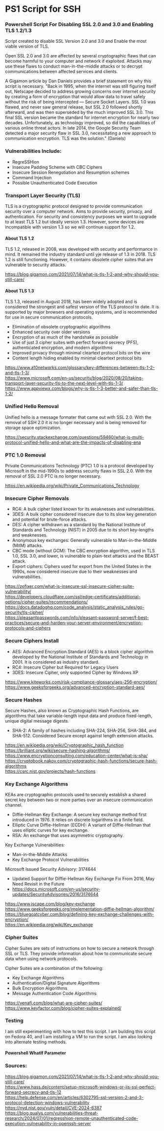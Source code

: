 # PS1 Script for SSH
### Powershell Script For Disabling SSL 2.0 and 3.0 and Enabling TLS 1.2/1.3

Script created to disable SSL Version 2.0 and 3.0 and Enable the most viable version of TLS. 

Open SSL 2.0 and 3.0 are affected by several cryptographic flaws that can become harmful to your computer and network if exploited. Attacks may use these flaws to conduct man-in-the-middle attacks or to decrypt communications between affected services and clients. 

A Gigamon article by Dan Daniels provides a brief statement on why this script is necessary. "Back in 1995, when the internet was still figuring itself out, Netscape decided to address growing concerns over internet security by creating a form of encryption that would allow data to travel safely without the risk of being intercepted — Secure Socket Layers. SSL 1.0 was flawed, and never saw general release, but SSL 2.0 followed shortly afterward, and was then superseded by the much improved SSL 3.0. This final SSL version became the standard for internet encryption for nearly two decades. Unfortunately, as technology improved, so did the capabilities of various online threat actors. In late 2014, the Google Security Team detected a major security flaw in SSL 3.0, necessitating a new approach to communication encryption. TLS was the solution." (Daniels)

### Vulnerabilities Include:
- RegreSSHion
- Insecure Padding Scheme with CBC Ciphers
- Insecure Session Renegotiation and Resumption schemes
- Command Injection
- Possible Unauthenticated Code Execution

### Transport Layer Security (TLS)
TLS is a cryptographic protocol designed to provide communication security over a computer network. 
Aims to provide security, privacy, and authentication. For security and consistency purposes we want to upgrade to at least TLS 1.2 but ideally version 1.3. However, some devices are incompatible with version 1.3 so we will continue support for 1.2. 

#### About TLS 1.2
TLS 1.2, released in 2008, was developed with security and performance in mind. It remained the industry standard until yje release of 1.3 in 2018. TLS 1.2 is still functioning. However, it contains obsolete cipher suites that are vulnerable to security attacks.

https://blog.gigamon.com/2021/07/14/what-is-tls-1-2-and-why-should-you-still-care/

#### About TLS 1.3
TLS 1.3, released in August 2018, has been widely adopted and is considered the strongest and safest version of the TLS protocol to date. It is supported by major browsers and operating systems, and is recommended for use in secure communication protocols.
- Elimination of obsolete cryptographic algorithms
- Enhanced security over older versions
- Encryption of as much of the handshake as possible
- Use of just 3 cipher suites with perfect forward secrecy (PFS), authenticated encryption, and modern algorithms
- Improved privacy through minimal cleartext protocol bits on the wire
- Content length hiding enabled by minimal cleartext protocol bits

https://www.a10networks.com/glossary/key-differences-between-tls-1-2-and-tls-1-3/ \
https://www.microsoft.com/en-us/security/blog/2020/08/20/taking-transport-layer-security-tls-to-the-next-level-with-tls-1-3/ \
https://www.appviewx.com/blogs/why-is-tls-1-3-better-and-safer-than-tls-1-2/

### Unified Hello Removal
Unified hello is a message formater that came out with SSL 2.0. With the removal of SSH 2.0 it is no longer necessary and is being removed for storage space optimization. 

https://security.stackexchange.com/questions/59460/what-is-multi-protocol-unified-hello-and-what-are-the-impacts-of-disabling-ena

### PTC 1.0 Removal
Private Communications Technology (PTC) 1.0 is a protocol developed by Microsoft in the mid-1990s to address security flaws in SSL 2.0. With the removal of SSL 2.0 PTC is no longer necessary.

https://en.wikipedia.org/wiki/Private_Communications_Technology

### Insecure Cipher Removals
- RC4: A bulk cipher listed known for its weaknesses and vulnerabilities.
- 3DES: A bulk cipher considered insecure due to its slow key generation and potential for brute-force attacks.
- DES: A cipher withdrawn as a standard by the National Institute of Standards and Technology (NIST) in 2005 due to its short key-lengths and weaknesses.
- Anonymous key exchanges: Generally vulnerable to Man-in-the-Middle (MitM) attacks.
- CBC mode (without GCM): The CBC encryption algorithm, used in TLS 1.0, SSL 3.0, and lower, is vulnerable to plain-text attacks and the BEAST attack.
- Export ciphers: Ciphers used for export from the United States in the 1990s, now considered insecure due to their weaknesses and vulnerabilities.

https://zofixer.com/what-is-insecure-ssl-insecure-cipher-suite-vulnerability/ \
https://developers.cloudflare.com/ssl/edge-certificates/additional-options/cipher-suites/recommendations/ \
https://docs.datadoghq.com/code_analysis/static_analysis_rules/go-security/tls-cipher/ \
https://pleasantpasswords.com/info/pleasant-password-server/f-best-practices/secure-and-harden-your-server-environment/encryption-protocols-and-ciphers

### Secure Ciphers Install
- AES: Advanced Encryption Standard (AES) is a block cipher algorithm developed by the National Institute of Standards and Technology in 2001. It is considered as industry standard. 
- RC4: Insecure Cipher but Required for Legacy Users
- 3DES: Insecure Cipher, only supported Cipher by Windows XP

https://www.kiteworks.com/risk-compliance-glossary/aes-256-encryption/ \
https://www.geeksforgeeks.org/advanced-encryption-standard-aes/

### Secure Hashes
Secure Hashes, also known as Cryptographic Hash Functions, are algorithms that take variable-length input data and produce fixed-length, unique digital message digests.
- SHA-2: A family of hashes including SHA-224, SHA-256, SHA-384, and SHA-512. Considered Secure except against length extension attacks. 

https://en.wikipedia.org/wiki/Cryptographic_hash_function \
https://brilliant.org/wiki/secure-hashing-algorithms/ \
https://www.encryptionconsulting.com/education-center/what-is-sha/ \
https://cryptobook.nakov.com/cryptographic-hash-functions/secure-hash-algorithms \
https://csrc.nist.gov/projects/hash-functions

### Key Exchange Algorithms
KEAs are cryptographic protocols used to securely establish a shared secret key between two or more parties over an insecure communication channel.
- Diffie-Hellman Key Exchange: A secure key exchange method first introduced in 1976. It relies on discrete logarithms in a finite field. 
- Elliptic Curve Diffie-Hellman (ECDH): A variant of Diffie-Hellman that uses elliptic curves for key exchange.
- RSA: An exchange that uses asymmetric cryptography.

Key Exchange Vulnerabilities:
- Man-in-the-Middle Attacks
- Key Exchange Protocol Vulnerabilities

Microsoft Issued Security Advisory: 3174644
- Updated Support for Diffie-Hellman Key Exchange Fix From 2016, May Need Revisit in the Future
- https://docs.microsoft.com/en-us/security-updates/SecurityAdvisories/2016/3174644

https://www.jscape.com/blog/key-exchange \
https://www.geeksforgeeks.org/implementation-diffie-hellman-algorithm/ \
https://bluegoatcyber.com/blog/defining-key-exchange-challenges-with-encryption/ \
https://en.wikipedia.org/wiki/Key_exchange

### Cipher Suites
Cipher Suites are sets of instructions on how to secure a network through SSL or TLS. They provide information about how to communicate secure data when using network protocols. 

Cipher Suites are a combination of the following:
- Key Exchange Algorithms
- Authentication/Digital Signature Algorithms
- Bulk Encryption Algorithms
- Message Authentication Code Algorithms

https://venafi.com/blog/what-are-cipher-suites/
https://www.keyfactor.com/blog/cipher-suites-explained/

### Testing
I am still experimenting with how to test this script. I am building this script on Fedora 40, and I am installing a VM to run the script. I am also looking into alternate testing methods.

#### Powershell WhatIf Parameter


### Sources:
https://blog.gigamon.com/2021/07/14/what-is-tls-1-2-and-why-should-you-still-care/ \
https://www.hass.de/content/setup-microsoft-windows-or-iis-ssl-perfect-forward-secrecy-and-tls-12 \
https://help.defense.com/en/articles/6302795-ssl-version-2-and-3-protocol-detection-windows-vulnerability \
https://nvd.nist.gov/vuln/detail/CVE-2024-6387 \
https://blog.qualys.com/vulnerabilities-threat-research/2024/07/01/regresshion-remote-unauthenticated-code-execution-vulnerability-in-openssh-server